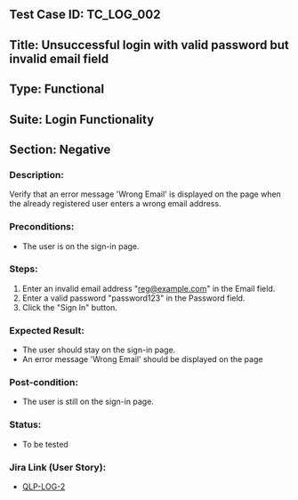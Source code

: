 ## Test Case ID: TC_LOG_002
## Title: Unsuccessful login with valid password but invalid email field
## Type: Functional
## Suite: Login Functionality
## Section: Negative

### Description:
Verify that an error message 'Wrong Email' is displayed on the page when the already registered
user enters a wrong email address.

### Preconditions:
* The user is on the sign-in page.

### Steps:
1. Enter an invalid email address "reg@example.com" in the Email field.
2. Enter a valid password "password123" in the Password field.
3. Click the "Sign In" button.

### Expected Result:
* The user should stay on the sign-in page.
* An error message 'Wrong Email' should be displayed on the page

### Post-condition:
* The user is still on the sign-in page.

### Status:
* To be tested

### Jira Link (User Story):
* [QLP-LOG-2](../user-stories/login-new-user.md)